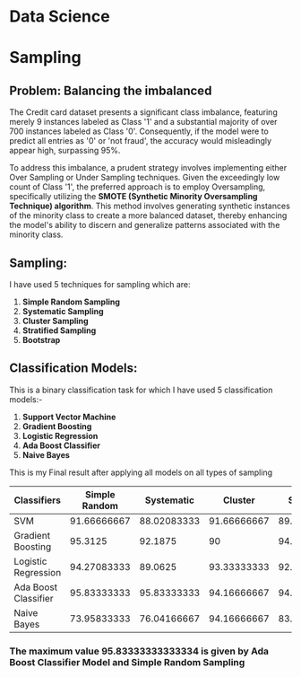 # Data Science
# Sampling
## Problem: Balancing the imbalanced
The Credit card dataset presents a significant class imbalance, featuring merely 9 instances labeled as Class '1' and a substantial majority of over 700 instances labeled as Class '0'. Consequently, if the model were to predict all entries as '0' or 'not fraud', the accuracy would misleadingly appear high, surpassing 95%.

To address this imbalance, a prudent strategy involves implementing either Over Sampling or Under Sampling techniques. Given the exceedingly low count of Class '1', the preferred approach is to employ Oversampling, specifically utilizing the **SMOTE (Synthetic Minority Oversampling Technique) algorithm**. This method involves generating synthetic instances of the minority class to create a more balanced dataset, thereby enhancing the model's ability to discern and generalize patterns associated with the minority class.

## Sampling:
I have used 5 techniques for sampling which are:
1. **Simple Random Sampling**
2. **Systematic Sampling**
3. **Cluster Sampling**
4. **Stratified Sampling**
5. **Bootstrap**

## Classification Models:
This is a binary classification task for which I have used 5 classification models:-
1. **Support Vector Machine**
2. **Gradient Boosting**
3. **Logistic Regression**
4. **Ada Boost Classifier**
5. **Naive Bayes**

This is my Final result after applying all models on all types of sampling

| Classifiers          | Simple Random | Systematic  | Cluster     | Stratified  | Bootstrap   |
|----------------------|---------------|-------------|-------------|-------------|-------------|
| SVM                  | 91.66666667   | 88.02083333 | 91.66666667 | 89.58333333 | 91.14583333 |
| Gradient Boosting    | 95.3125       | 92.1875     | 90          | 94.79166667 | 92.70833333 |
| Logistic Regression  | 94.27083333   | 89.0625     | 93.33333333 | 92.1875     | 91.66666667 |
| Ada Boost Classifier | 95.83333333   | 95.83333333 | 94.16666667 | 94.79166667 | 91.14583333 |
| Naive Bayes          | 73.95833333   | 76.04166667 | 94.16666667 | 83.33333333 | 84.89583333 |
### The maximum value 95.83333333333334 is given by Ada Boost Classifier Model and  Simple Random  Sampling









